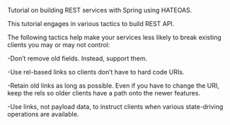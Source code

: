 Tutorial on building REST services with Spring using HATEOAS.

This tutorial engages in various tactics to build REST API.

The following tactics help make your services less likely to break existing clients you may or may not control:

-Don’t remove old fields. Instead, support them.

-Use rel-based links so clients don’t have to hard code URIs.

-Retain old links as long as possible. Even if you have to change the URI, keep the rels so older clients have a path onto the newer features.

-Use links, not payload data, to instruct clients when various state-driving operations are available.